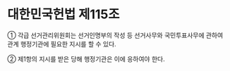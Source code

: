# 대한민국헌법 제115조

① 각급 선거관리위원회는 선거인명부의 작성 등 선거사무와 국민투표사무에 관하여 관계 행정기관에 필요한 지시를 할 수 있다.

② 제1항의 지시를 받은 당해 행정기관은 이에 응하여야 한다.
